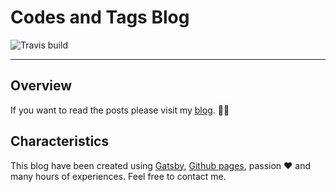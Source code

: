 # Codes and Tags Blog

<img src="https://travis-ci.org/codesandtags/blog.svg?branch=master" alt="Travis build">

---
## Overview

If you want to read the posts please visit my <a href="https://codesandtags.github.io/blog" target="_blank">blog</a>. 💪🏼

## Characteristics

This blog have been created using [Gatsby](https://www.gatsbyjs.org/), [Github pages](https://pages.github.com/), passion ♥️ and many hours of experiences. Feel free to contact me. 
